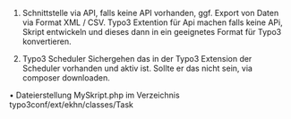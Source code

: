 1. Schnittstelle via API, falls keine API vorhanden, ggf. Export von Daten via Format XML / CSV. Typo3 Extention für Api machen falls keine APi, Skript entwickeln und dieses dann in ein geeignetes Format für Typo3 konvertieren. 

2. Typo3 Scheduler
Sichergehen das in der Typo3 Extension der Scheduler vorhanden und aktiv ist. Sollte er das 	nicht sein, via composer downloaden. 

  • Dateierstellung MySkript.php im Verzeichnis typo3conf/ext/ekhn/classes/Task
